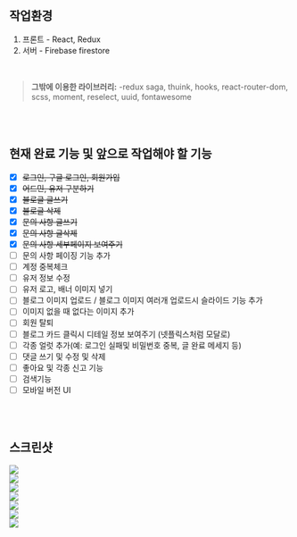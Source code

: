 ## 작업환경
1. 프론트 - React, Redux 
2. 서버 - Firebase firestore
<br />

>**그밖에 이용한 라이브러리:**
-redux saga, thuink, hooks, react-router-dom, scss, moment, reselect, uuid, fontawesome
<br />
<br />

## 현재 완료 기능 및 앞으로 작업해야 할 기능

- [x] ~~로그인, 구글 로그인, 회원가입~~ 
- [x] ~~어드민, 유저 구분하기~~
- [x] ~~블로글 글쓰기~~
- [x] ~~블로글 삭제~~
- [x] ~~문의 사항 글쓰기~~
- [x] ~~문의 사항 글삭제~~
- [x] ~~문의 사항 세부페이지 보여주기~~
- [ ] 문의 사항 페이징 기능 추가
- [ ] 계정 중복체크
- [ ] 유저 정보 수정
- [ ] 유저 로고, 배너 이미지 넣기
- [ ] 블로그 이미지 업로드 / 블로그 이미지 여러개 업로드시 슬라이드 기능 추가
- [ ] 이미지 없을 때 없다는 이미지 추가
- [ ] 회원 탈퇴
- [ ] 블로그 카드 클릭시 디테일 정보 보여주기 (넷플릭스처럼 모달로)
- [ ] 각종 얼럿 추가(예: 로그인 실패및 비밀번호 중복, 글 완료 메세지 등)
- [ ] 댓글 쓰기 및 수정 및 삭제
- [ ] 좋아요 및 각종 신고 기능
- [ ] 검색기능
- [ ] 모바일 버전 UI

<br />
<br />

## 스크린샷
<div>
  <img src="https://user-images.githubusercontent.com/64716396/102492234-bcc12e80-40b4-11eb-9e25-a920532314ec.png" />
</div>
<div>
  <img src="https://user-images.githubusercontent.com/64716396/102492239-bf238880-40b4-11eb-8044-a83473669db8.png" />
</div>
<div>
  <img src="https://user-images.githubusercontent.com/64716396/102492245-c0ed4c00-40b4-11eb-87a5-a7edaf4ac200.png" />
</div>
<div>
  <img src="https://user-images.githubusercontent.com/64716396/102492248-c21e7900-40b4-11eb-96f5-1fb63b03941e.png" />
</div>
<div>
  <img src="https://user-images.githubusercontent.com/64716396/102492255-c3e83c80-40b4-11eb-9ca8-0812d223fae8.png" />
</div>
<div>
  <img src="https://user-images.githubusercontent.com/64716396/102492274-ca76b400-40b4-11eb-9963-54b1ffb4add1.png" />
</div>
<div>
  <img src="https://user-images.githubusercontent.com/64716396/102492278-cc407780-40b4-11eb-87fa-cc420a66de2d.png" />
</div>

